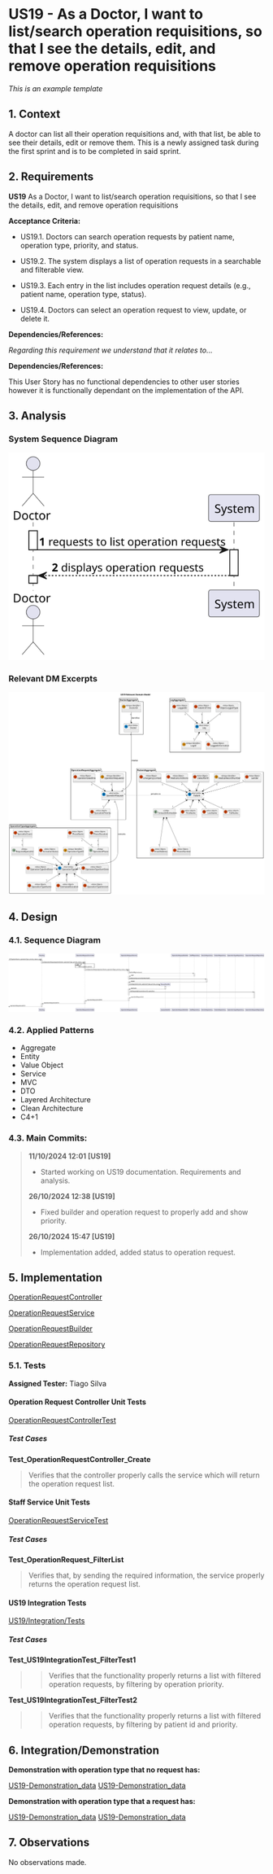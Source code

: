 # US19 - As a Doctor, I want to list/search operation requisitions, so that I see the details, edit, and remove operation requisitions

*This is an example template*

## 1. Context

A doctor can list all their operation requisitions and, with that list, be able to see their details, edit or remove them. This is a newly assigned task during the first sprint and is to be completed in said sprint.

## 2. Requirements

**US19** As a Doctor, I want to list/search operation requisitions, so that I see the details, edit, and remove operation requisitions

**Acceptance Criteria:**

- US19.1. Doctors can search operation requests by patient name, operation type, priority, and status.

- US19.2. The system displays a list of operation requests in a searchable and filterable view.

- US19.3. Each entry in the list includes operation request details (e.g., patient name, operation type, status).

- US19.4. Doctors can select an operation request to view, update, or delete it.

**Dependencies/References:**

*Regarding this requirement we understand that it relates to...*

**Dependencies/References:**

This User Story has no functional dependencies to other user stories however it is functionally dependant on the implementation of the API.

## 3. Analysis

### System Sequence Diagram

![System Sequence](./SVG/system_sequence_diagram.svg)

### Relevant DM Excerpts

![DM Excerpt](./SVG/dm_excerpt.svg)

## 4. Design

### 4.1. Sequence Diagram

![Sequence Diagram](./SVG/sequence_diagram.svg)

### 4.2. Applied Patterns

- Aggregate
- Entity
- Value Object
- Service
- MVC
- DTO
- Layered Architecture
- Clean Architecture
- C4+1

### 4.3. Main Commits:
> **11/10/2024 12:01 [US19]**
> - Started working on US19 documentation. Requirements and analysis.
> 
> **26/10/2024 12:38 [US19]** 
> - Fixed builder and operation request to properly add and show priority.
>
> **26/10/2024 15:47 [US19]**
> - Implementation added, added status to operation request.

## 5. Implementation

[OperationRequestController](../../../src/Controllers/OperationRequestController.cs)

[OperationRequestService](../../../src/Domain/OperationRequests/OperationRequestService.cs)

[OperationRequestBuilder](../../../src/Domain/OperationRequests/OperationRequestBuilder.cs)

[OperationRequestRepository](../../../src/Infraestructure/OperationRequest/OperationRequestRepository.cs)

### 5.1. Tests

**Assigned Tester:** Tiago Silva

#### Operation Request Controller Unit Tests

[OperationRequestControllerTest](../../../test/ControllerTest/OperationRequestControllerTest.cs)

##### Test Cases

**Test_OperationRequestController_Create**
> Verifies that the controller properly calls the service which will return the operation request list.

#### Staff Service Unit Tests

[OperationRequestServiceTest](../../../test/ServiceTest/OperationRequestServiceTest.cs)

##### Test Cases

**Test_OperationRequest_FilterList**
> Verifies that, by sending the required information, the service properly returns the operation request list.

#### US19 Integration Tests

[US19/Integration/Tests](../../../test/IntegrationTest/US19IntegrationTest.cs)

##### Test Cases

**Test_US19IntegrationTest_FilterTest1**
>> Verifies that the functionality properly returns a list with filtered operation requests, by filtering by operation priority.

**Test_US19IntegrationTest_FilterTest2**
>> Verifies that the functionality properly returns a list with filtered operation requests, by filtering by patient id and priority.

## 6. Integration/Demonstration

**Demonstration with operation type that no request has:**

[US19-Demonstration_data](us19_demonstration_data.png)
[US19-Demonstration_data](us19_demonstration_result.png)

**Demonstration with operation type that a request has:**

[US19-Demonstration_data](us19_demonstration_data2.png)
[US19-Demonstration_data](us19_demonstration_result2.png)

## 7. Observations

No observations made.